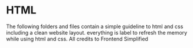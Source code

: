 # HTML
 The following folders and files contain a simple guideline to html and css including a clean website layout.
 everything is label to refresh the memory while using html and css.
 All credits to Frontend Simplified
